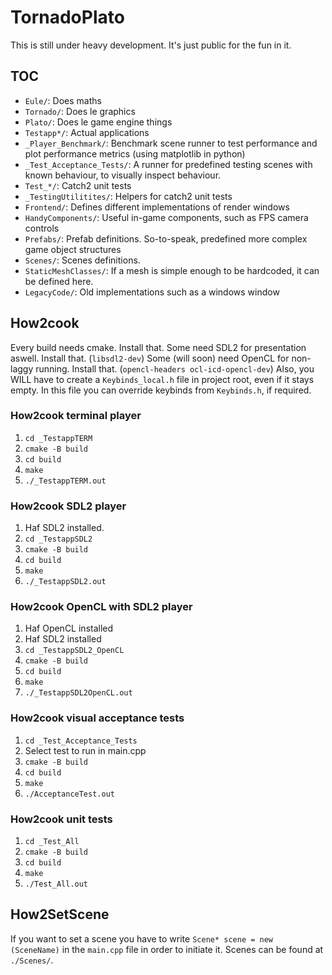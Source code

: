# TornadoPlato

This is still under heavy development. It's just public for the fun in it.

## TOC
* `Eule/`: Does maths
* `Tornado/`: Does le graphics
* `Plato/`: Does le game engine things
* `Testapp*/`: Actual applications
* `_Player_Benchmark/`: Benchmark scene runner to test performance and plot performance metrics (using matplotlib in python)
* `_Test_Acceptance_Tests/`: A runner for predefined testing scenes with known behaviour, to visually inspect behaviour.
* `Test_*/`: Catch2 unit tests
* `_TestingUtilitites/`: Helpers for catch2 unit tests
* `Frontend/`: Defines different implementations of render windows
* `HandyComponents/`: Useful in-game components, such as FPS camera controls
* `Prefabs/`: Prefab definitions. So-to-speak, predefined more complex game object structures
* `Scenes/`: Scenes definitions.
* `StaticMeshClasses/`: If a mesh is simple enough to be hardcoded, it can be defined here.
* `LegacyCode/`: Old implementations such as a windows window

## How2cook
Every build needs cmake. Install that. 
Some need SDL2 for presentation aswell. Install that. (`libsdl2-dev`)
Some (will soon) need OpenCL for non-laggy running. Install that. (`opencl-headers ocl-icd-opencl-dev`)
Also, you WILL have to create a `Keybinds_local.h` file in project root, even if it stays empty. In this file you can override keybinds from `Keybinds.h`, if required.

### How2cook terminal player
1. `cd _TestappTERM`
2. `cmake -B build`
3. `cd build`
4. `make`
5. `./_TestappTERM.out`

### How2cook SDL2 player
1. Haf SDL2 installed. 
2. `cd _TestappSDL2`
3. `cmake -B build`
4. `cd build`
5. `make`
6. `./_TestappSDL2.out`

### How2cook OpenCL with SDL2 player
1. Haf OpenCL installed 
2. Haf SDL2 installed 
3. `cd _TestappSDL2_OpenCL`
4. `cmake -B build`
5. `cd build`
6. `make`
7. `./_TestappSDL2OpenCL.out`

### How2cook visual acceptance tests
1. `cd _Test_Acceptance_Tests`
2. Select test to run in main.cpp
3. `cmake -B build`
4. `cd build`
5. `make`
6. `./AcceptanceTest.out`

### How2cook unit tests
1. `cd _Test_All`
2. `cmake -B build`
3. `cd build`
4. `make`
5. `./Test_All.out`

## How2SetScene
If you want to set a scene you have to write
`Scene* scene = new (SceneName)`
in the `main.cpp` file in order to initiate it. Scenes can be found at 
`./Scenes/`. 
